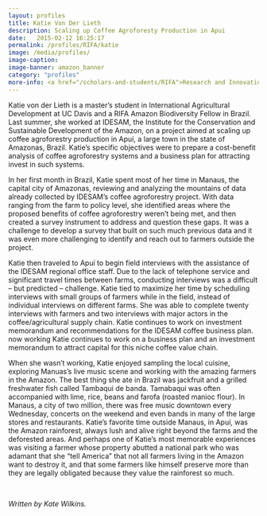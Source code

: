```yaml
---
layout: profiles
title: Katie Von Der Lieth
description: Scaling up Coffee Agroforesty Production in Apui
date:   2015-02-12 16:25:17
permalink: /profiles/RIFA/katie
image: /media/profiles/
image-caption: 
image-banner: amazon_banner
category: "profiles"
more-info: <a href="/scholars-and-students/RIFA">Research and Innovation Fellowship for Agriculture (RIFA)</a>
---
```


Katie von der Lieth is a master’s student in International Agricultural Development at UC Davis and a RIFA Amazon Biodiversity Fellow in Brazil. Last summer, she worked at IDESAM, the Institute for the Conservation and Sustainable Development of the Amazon, on a project aimed at scaling up coffee agroforestry production in Apuí, a large town in the state of Amazonas, Brazil. Katie’s specific objectives were to prepare a cost-benefit analysis of coffee agroforestry systems and a business plan for attracting invest in such systems. <br>

In her first month in Brazil, Katie spent most of her time in Manaus, the capital city of Amazonas, reviewing and analyzing the mountains of data already collected by IDESAM’s coffee agroforestry project. With data ranging from the farm to policy level, she identified areas where the proposed benefits of coffee agroforestry weren’t being met, and then created a survey instrument to address and question these gaps. It was a challenge to develop a survey that built on such much previous data and it was even more challenging to identify and reach out to farmers outside the project. <br>

Katie then traveled to Apuí to begin field interviews with the assistance of the IDESAM regional office staff. Due to the lack of telephone service and significant travel times between farms, conducting interviews was a difficult – but predicted – challenge. Katie tied to maximize her time by scheduling interviews with small groups of farmers while in the field, instead of individual interviews on different farms. She was able to complete twenty interviews with farmers and two interviews with major actors in the coffee/agricultural supply chain. Katie continues to work on investment memorandum and recommendations for the IDESAM coffee business plan. now working Katie continues to work on a business plan and an investment memorandum to attract capital for this niche coffee value chain. <br>

When she wasn’t working, Katie enjoyed sampling the local cuisine, exploring Manuas’s live music scene and working with the amazing farmers in the Amazon. The best thing she ate in Brazil was jackfruit and  a grilled freshwater fish called Tambaqui de banda. Tamabaqui was often accompanied with  lime, rice, beans and farofa (roasted manioc flour). In Manaus, a city of two million, there was free music downtown every Wednesday, concerts on the weekend and even bands in many of the large stores and restaurants. Katie’s favorite time outside Manaus, in Apuí, was the Amazon rainforest, always lush and alive right beyond the farms and the deforested areas. And perhaps one of Katie’s most memorable experiences was visiting a farmer whose property abutted a national park who was adamant that she “tell America” that not all farmers living in the Amazon want to destroy it, and that some farmers like himself preserve more than they are legally obligated because they value the rainforest so much. <br>


<br>

<p><i>Written by Kate Wilkins.</i></p>
